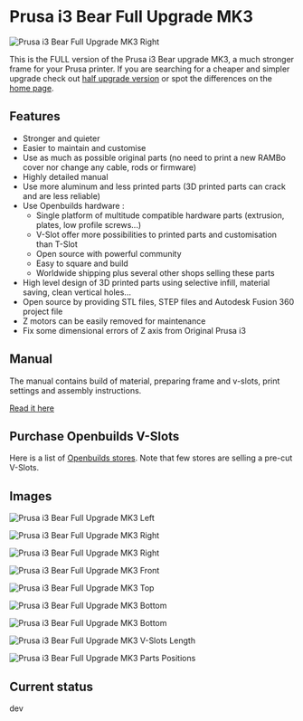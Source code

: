 # Prusa i3 Bear Full Upgrade MK3

![Prusa i3 Bear Full Upgrade MK3 Right](img/3d_rendering/home_right.jpg)

This is the FULL version of the Prusa i3 Bear upgrade MK3, a much stronger frame for your Prusa printer. If you are searching for a cheaper and simpler upgrade check out [half upgrade version](/half_upgrade/) or spot the differences on the [home page](https://github.com/gregsaun/prusa_i3_bear_upgrade/tree/dev/).


## Features

* Stronger and quieter
* Easier to maintain and customise
* Use as much as possible original parts (no need to print a new RAMBo cover nor change any cable, rods or firmware)
* Highly detailed manual
* Use more aluminum and less printed parts (3D printed parts can crack and are less reliable)
* Use Openbuilds hardware :
  * Single platform of multitude compatible hardware parts (extrusion, plates, low profile screws...)
  * V-Slot offer more possibilities to printed parts and customisation than T-Slot
  * Open source with powerful community
  * Easy to square and build
  * Worldwide shipping plus several other shops selling these parts
* High level design of 3D printed parts using selective infill, material saving, clean vertical holes...
* Open source by providing STL files, STEP files and Autodesk Fusion 360 project file
* Z motors can be easily removed for maintenance 
* Fix some dimensional errors of Z axis from Original Prusa i3


## Manual

The manual contains build of material, preparing frame and v-slots, print settings and assembly instructions.

[Read it here](manual/)


## Purchase Openbuilds V-Slots

Here is a list of [Openbuilds stores](/doc/openbuilds_stores_list.md). Note that few stores are selling a pre-cut V-Slots.


## Images

![Prusa i3 Bear Full Upgrade MK3 Left](img/3d_rendering/home_left.jpg)

![Prusa i3 Bear Full Upgrade MK3 Right](img/3d_rendering/home_right.jpg)

![Prusa i3 Bear Full Upgrade MK3 Right](img/3d_rendering/right.jpg)

![Prusa i3 Bear Full Upgrade MK3 Front](img/3d_rendering/front.jpg)

![Prusa i3 Bear Full Upgrade MK3 Top](img/3d_rendering/top.jpg)

![Prusa i3 Bear Full Upgrade MK3 Bottom](img/3d_rendering/bottom.jpg)

![Prusa i3 Bear Full Upgrade MK3 Bottom](img/3d_rendering/z_motor_mount.jpg)

![Prusa i3 Bear Full Upgrade MK3 V-Slots Length](doc/vslots_length.png)

![Prusa i3 Bear Full Upgrade MK3 Parts Positions](doc/parts_positions.png)


## Current status

dev
